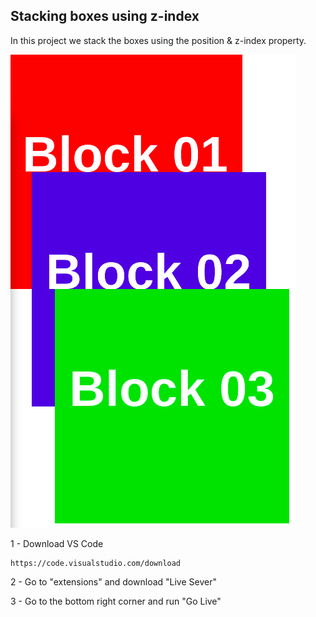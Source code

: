 ## Stacking boxes using z-index

In this project we stack the boxes using the position & z-index property.

![boxes](https://github.com/teles1g/css-zindex/blob/main/image-1.png)


1 - Download VS Code

```
https://code.visualstudio.com/download

```
2 - Go to "extensions" and download "Live Sever"

3 - Go to the bottom right corner and run "Go Live"
